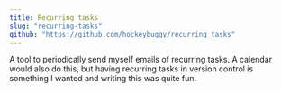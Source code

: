 ```yaml
---
title: Recurring tasks
slug: "recurring-tasks"
github: "https://github.com/hockeybuggy/recurring_tasks"
---
```


A tool to periodically send myself emails of recurring tasks. A calendar would
also do this, but having recurring tasks in version control is something I
wanted and writing this was quite fun.

<!-- end -->

